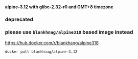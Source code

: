 #### alpine-3.12 with glibc-2.32-r0 and GMT+8 timezone

### deprecated 
### please use `blankhnag/alpine318` based image instead

https://hub.docker.com/r/blankhang/alpine318

```shell script
docker pull blankhnag/alpine-3.12
```